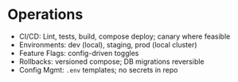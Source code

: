 # Operations

- CI/CD: Lint, tests, build, compose deploy; canary where feasible
- Environments: dev (local), staging, prod (local cluster)
- Feature Flags: config-driven toggles
- Rollbacks: versioned compose; DB migrations reversible
- Config Mgmt: `.env` templates; no secrets in repo